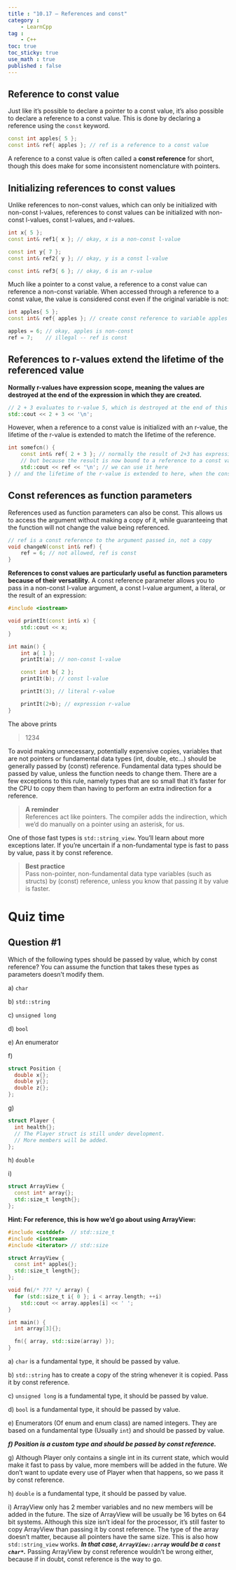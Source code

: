 ```yaml
---
title : "10.17 — References and const"
category :
    - LearnCpp
tag : 
    - C++
toc: true  
toc_sticky: true 
use_math : true
published : false
---
```




## Reference to const value

Just like it’s possible to declare a pointer to a const value, it’s also possible to declare a reference to a const value. This is done by declaring a reference using the `const` keyword.

```c++
const int apples{ 5 };
const int& ref{ apples }; // ref is a reference to a const value
```

A reference to a const value is often called a **const reference** for short, though this does make for some inconsistent nomenclature with pointers.


## Initializing references to const values

Unlike references to non-const values, which can only be initialized with non-const l-values, references to const values can be initialized with non-const l-values, const l-values, and r-values.

```c++
int x{ 5 };
const int& ref1{ x }; // okay, x is a non-const l-value

const int y{ 7 };
const int& ref2{ y }; // okay, y is a const l-value

const int& ref3{ 6 }; // okay, 6 is an r-value
```

Much like a pointer to a const value, a reference to a const value can reference a non-const variable. When accessed through a reference to a const value, the value is considered const even if the original variable is not:

```c++
int apples{ 5 };
const int& ref{ apples }; // create const reference to variable apples

apples = 6; // okay, apples is non-const
ref = 7;    // illegal -- ref is const
```


## References to r-values extend the lifetime of the referenced value

**Normally r-values have expression scope, meaning the values are destroyed at the end of the expression in which they are created.**

```c++
// 2 + 3 evaluates to r-value 5, which is destroyed at the end of this statement
std::cout << 2 + 3 << '\n'; 
```

However, when a reference to a const value is initialized with an r-value, the lifetime of the r-value is extended to match the lifetime of the reference.

```c++
int somefcn() {
    const int& ref{ 2 + 3 }; // normally the result of 2+3 has expression scope and is destroyed at the end of this statement
    // but because the result is now bound to a reference to a const value...
    std::cout << ref << '\n'; // we can use it here
} // and the lifetime of the r-value is extended to here, when the const reference dies
```


## Const references as function parameters

References used as function parameters can also be const. This allows us to access the argument without making a copy of it, while guaranteeing that the function will not change the value being referenced.

```c++
// ref is a const reference to the argument passed in, not a copy
void changeN(const int& ref) {
	ref = 6; // not allowed, ref is const
}
```

**References to const values are particularly useful as function parameters because of their versatility.** A const reference parameter allows you to pass in a non-const l-value argument, a const l-value argument, a literal, or the result of an expression:

```c++
#include <iostream>

void printIt(const int& x) {
    std::cout << x;
}

int main() {
    int a{ 1 };
    printIt(a); // non-const l-value

    const int b{ 2 };
    printIt(b); // const l-value

    printIt(3); // literal r-value

    printIt(2+b); // expression r-value
}
```

The above prints
>1234

To avoid making unnecessary, potentially expensive copies, variables that are not pointers or fundamental data types (int, double, etc…) should be generally passed by (const) reference. Fundamental data types should be passed by value, unless the function needs to change them. There are a few exceptions to this rule, namely types that are so small that it’s faster for the CPU to copy them than having to perform an extra indirection for a reference.

>**A reminder**  
References act like pointers. The compiler adds the indirection, which we’d do manually on a pointer using an asterisk, for us.

One of those fast types is `std::string_view`. You’ll learn about more exceptions later. If you’re uncertain if a non-fundamental type is fast to pass by value, pass it by const reference.

>**Best practice**  
Pass non-pointer, non-fundamental data type variables (such as structs) by (const) reference, unless you know that passing it by value is faster.


# Quiz time

## Question #1

Which of the following types should be passed by value, which by const reference? You can assume the function that takes these types as parameters doesn’t modify them.

a) `char`         

b) `std::string`

c) `unsigned long`

d) `bool`

e) An enumerator

f) 

```c++
struct Position {
  double x{};
  double y{};
  double z{};
};
```

g)

```c++
struct Player {
  int health{};
  // The Player struct is still under development.
  // More members will be added.
};
```

h) `double`

i)

```c++
struct ArrayView {
  const int* array{};
  std::size_t length{};
};
```
**Hint: For reference, this is how we’d go about using ArrayView:**

```c++
#include <cstddef>  // std::size_t
#include <iostream>
#include <iterator> // std::size

struct ArrayView {
  const int* apples{};
  std::size_t length{};
};

void fn(/* ??? */ array) {
  for (std::size_t i{ 0 }; i < array.length; ++i)
    std::cout << array.apples[i] << ' ';
}

int main() {
  int array[3]{};

  fn({ array, std::size(array) });
}
```


a) `char` is a fundamental type, it should be passed by value.

b) `std::string` has to create a copy of the string whenever it is copied. Pass it by const reference.

c) `unsigned long` is a fundamental type, it should be passed by value.

d) `bool` is a fundamental type, it should be passed by value.

e) Enumerators (Of enum and enum class) are named integers. They are based on a fundamental type (Usually `int`) and should be passed by value.

***f) Position is a custom type and should be passed by const reference.***

g) Although Player only contains a single int in its current state, which would make it fast to pass by value, more members will be added in the future. We don’t want to update every use of Player when that happens, so we pass it by const reference.

h) `double` is a fundamental type, it should be passed by value.

i) ArrayView only has 2 member variables and no new members will be added in the future. The size of ArrayView will be usually be 16 bytes on 64 bit systems. Although this size isn’t ideal for the processor, it’s still faster to copy ArrayView than passing it by const reference. The type of the array doesn’t matter, because all pointers have the same size. This is also how `std::string_view` works. ***In that case, `ArrayView::array` would be a `const char*`.*** Passing ArrayView by const reference wouldn’t be wrong either, because if in doubt, const reference is the way to go.
